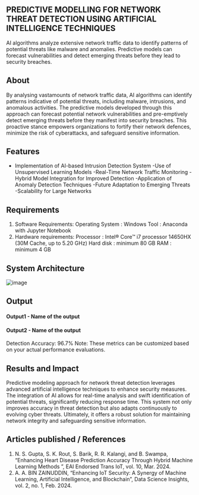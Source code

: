 ## PREDICTIVE MODELLING FOR NETWORK THREAT DETECTION USING ARTIFICIAL INTELLIGENCE TECHNIQUES
AI algorithms analyze extensive network traffic data to identify patterns of potential threats like malware and anomalies. Predictive models can forecast vulnerabilities and detect emerging threats before they lead to security breaches.

## About
By analysing vastamounts of network traffic data, AI algorithms can identify patterns indicative of potential threats, including malware, intrusions, and anomalous activities. The predictive models developed through this approach can forecast potential network vulnerabilities and pre-emptively detect emerging threats before they manifest into security breaches. This proactive stance empowers organizations to fortify their network defences, minimize the risk of cyberattacks, and safeguard sensitive information. 

## Features
- Implementation of AI-based Intrusion Detection System
-Use of  Unsupervised Learning Models
-Real-Time Network Traffic Monitoring
-Hybrid Model Integration for Improved Detection
-Application of Anomaly Detection Techniques
-Future Adaptation to Emerging Threats
-Scalability for Large Networks 


## Requirements
1. Software Requirements:
Operating System : Windows
Tool : Anaconda with Jupyter Notebook
2. Hardware requirements:
Processor : Intel® Core™ i7 processor 14650HX (30M Cache,
up to 5.20 GHz)
Hard disk : minimum 80 GB
RAM : minimum 4 GB
## System Architecture
![image](https://github.com/user-attachments/assets/c1aeadbf-5325-42f8-9329-eacde97a8073)

## Output


#### Output1 - Name of the output


#### Output2 - Name of the output

Detection Accuracy: 96.7%
Note: These metrics can be customized based on your actual performance evaluations.


## Results and Impact

Predictive modeling approach for network threat detection leverages advanced artificial intelligence techniques to enhance security measures. 
The integration of AI allows for real-time analysis and swift identification of potential threats, significantly reducing response time. 
This system not only improves accuracy in threat detection but also adapts continuously to evolving cyber threats.
Ultimately, it offers a robust solution for maintaining network integrity and safeguarding sensitive information.

## Articles published / References
1. N. S. Gupta, S. K. Rout, S. Barik, R. R. Kalangi, and B. Swampa, “Enhancing Heart Disease Prediction Accuracy Through Hybrid Machine Learning Methods ”, EAI Endorsed Trans IoT, vol. 10, Mar. 2024.
2. A. A. BIN ZAINUDDIN, “Enhancing IoT Security: A Synergy of Machine Learning, Artificial Intelligence, and Blockchain”, Data Science Insights, vol. 2, no. 1, Feb. 2024.




